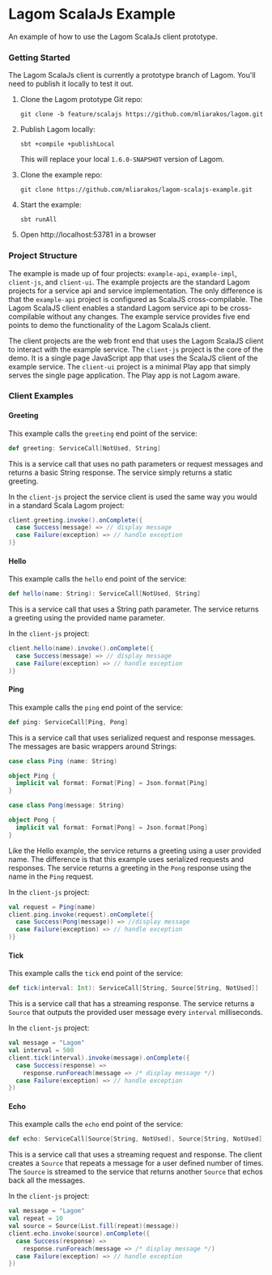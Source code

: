 # Lagom ScalaJs Example

An example of how to use the Lagom ScalaJs client prototype.

### Getting Started

The Lagom ScalaJs client is currently a prototype branch of Lagom. You'll need to publish it locally to test it out.

1. Clone the Lagom prototype Git repo:

   ```
   git clone -b feature/scalajs https://github.com/mliarakos/lagom.git
   ```
1. Publish Lagom locally:

   ```
   sbt +compile +publishLocal
   ```
   
   This will replace your local `1.6.0-SNAPSHOT` version of Lagom. 
1. Clone the example repo:

   ```
   git clone https://github.com/mliarakos/lagom-scalajs-example.git
   ```
1. Start the example:

   ```
   sbt runAll
   ```
1. Open http://localhost:53781 in a browser

### Project Structure

The example is made up of four projects: `example-api`, `example-impl`, `client-js`, and `client-ui`. The example projects are the standard Lagom projects for a service api and service implementation. The only difference is that the `example-api` project is configured as ScalaJS cross-compilable. The Lagom ScalaJS client enables a standard Lagom service api to be cross-compilable without any changes. The example service provides five end points to demo the functionality of the Lagom ScalaJs client.

The client projects are the web front end that uses the Lagom ScalaJS client to interact with the example service. The `client-js` project is the core of the demo. It is a single page JavaScript app that uses the ScalaJS client of the example service. The `client-ui` project is a minimal Play app that simply serves the single page application. The Play app is not Lagom aware.

### Client Examples

#### Greeting

This example calls the `greeting` end point of the service:

```scala
def greeting: ServiceCall[NotUsed, String]
```

This is a service call that uses no path parameters or request messages and returns a basic String response. The service simply returns a static greeting.

In the `client-js` project the service client is used the same way you would in a standard Scala Lagom project:

```scala
client.greeting.invoke().onComplete({
  case Success(message) => // display message
  case Failure(exception) => // handle exception
)}
``` 

#### Hello

This example calls the `hello` end point of the service:

```scala
def hello(name: String): ServiceCall[NotUsed, String]
```

This is a service call that uses a String path parameter. The service returns a greeting using the provided name parameter.

In the `client-js` project:

```scala
client.hello(name).invoke().onComplete({
  case Success(message) => // display message
  case Failure(exception) => // handle exception
)}
```

#### Ping

This example calls the `ping` end point of the service:

```scala
def ping: ServiceCall[Ping, Pong]
```

This is a service call that uses serialized request and response messages. The messages are basic wrappers around Strings:

```scala
case class Ping (name: String)

object Ping {
  implicit val format: Format[Ping] = Json.format[Ping]
}

case class Pong(message: String)

object Pong {
  implicit val format: Format[Pong] = Json.format[Pong]
}
```

Like the Hello example, the service returns a greeting using a user provided name. The difference is that this example uses serialized requests and responses. The service returns a greeting in the `Pong` response using the name in the `Ping` request.

In the `client-js` project:

```scala
val request = Ping(name)
client.ping.invoke(request).onComplete({
  case Success(Pong(message)) => //display message
  case Failure(exception) => // handle exception
)}
```

#### Tick

This example calls the `tick` end point of the service:

```scala
def tick(interval: Int): ServiceCall[String, Source[String, NotUsed]]
```

This is a service call that has a streaming response. The service returns a `Source` that outputs the provided user message every `interval` milliseconds.

In the `client-js` project:

```scala
val message = "Lagom"
val interval = 500
client.tick(interval).invoke(message).onComplete({
  case Success(response) => 
    response.runForeach(message => /* display message */)
  case Failure(exception) => // handle exception
})
```

#### Echo

This example calls the `echo` end point of the service:

```scala
def echo: ServiceCall[Source[String, NotUsed], Source[String, NotUsed]]
```

This is a service call that uses a streaming request and response. The client creates a `Source` that repeats a message for a user defined number of times. The `Source` is streamed to the service that returns another `Source` that echos back all the messages.

In the `client-js` project:

```scala
val message = "Lagom"
val repeat = 10
val source = Source(List.fill(repeat)(message))
client.echo.invoke(source).onComplete({
  case Success(response) => 
    response.runForeach(message => /* display message */)
  case Failure(exception) => // handle exception
})
```
